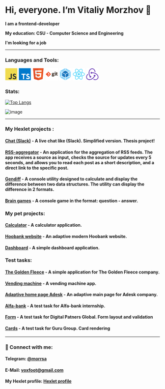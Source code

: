 <h1>Hi, everyone. I’m Vitaliy Morzhov 👋</h1>

<div>
  <p><b>I am a frontend-developer</b></p>
  <p><b>My education: CSU - Computer Science and Engineering</b></p>
  <p><b>I'm looking for a job</b></p>
</div>

___

### Languages and Tools:
<div>
  <img src="https://github.com/devicons/devicon/blob/master/icons/javascript/javascript-original.svg" title="JavaScript" alt="JavaScript" width="40"/>
  <img src="https://github.com/devicons/devicon/blob/master/icons/typescript/typescript-original.svg" title="TypeScript" alt="TypeScript" width="40" 
  <img src="https://github.com/devicons/devicon/blob/master/icons/css3/css3-plain-wordmark.svg"  title="CSS3" alt="CSS" width="40" height="40"/>
  <img src="https://github.com/devicons/devicon/blob/master/icons/html5/html5-original.svg" title="HTML5" alt="HTML" width="40" height="40"/>
  <img src="https://github.com/devicons/devicon/blob/master/icons/git/git-original-wordmark.svg" title="Git" **alt="Git" width="40" height="40"/>
  <img src="https://github.com/devicons/devicon/blob/master/icons/webpack/webpack-original.svg" title="Webpack width="40" height="40"/>
  <img src="https://github.com/devicons/devicon/blob/master/icons/react/react-original.svg" title="React width="40" height="40"/>
  <img src="https://github.com/devicons/devicon/blob/master/icons/redux/redux-original.svg" title="Reduxt width="40" height="40"/>
</div>

### Stats:                                                                                                                               
[![Top Langs](https://github-readme-stats.vercel.app/api/top-langs/?username=Vox1oot&layout=compact)](https://github.com/anuraghazra/github-readme-stats)
                                                                                                                                
                                                                                                                                

![image](https://www.codewars.com/users/morrsa/badges/small)

____

### My Hexlet projects :
<div>
  <h4>
    <a href=https://github.com/Vox1oot/frontend-project-12>Chat (Slack)</a>
    - A live chat like (Slack). Simplified version. Thesis project!
  </h4>
  <h4>
    <a href=https://github.com/Vox1oot/frontend-project-lvl3>RSS-aggregator</a>
    - An application for the aggregation of RSS feeds. The app receives a source as input, checks the source for updates every 5 seconds, and allows you to read   each post as a short description, and a direct link to the specific post.
  </h4>                                                                                                                      
  <h4>
    <a href=https://github.com/Vox1oot/frontend-project-lvl2>Gendiff</a>
    - A console utility designed to calculate and display the difference between two data structures. The utility can display the difference in 2 formats.
  </h4>
  <h4>
    <a href=https://github.com/Vox1oot/frontend-project-lvl1>Brain games</a>
    - A console game in the format: question - answer.
  </h4>                                                                                                                         
</div>
                                                                                                                                
### My pet projects:
<h4>
   <a href=https://github.com/Vox1oot/calculator>Calculator</a>
    - A calculator application.
</h4>  
<h4>
   <a href=https://github.com/Vox1oot/modern-website>Hoobank website</a>
    - An adaptive modern Hoobank website.
</h4>  
<h4>
   <a href=https://github.com/Vox1oot/dashboard>Dashboard</a>
    - A simple dashboard application.
</h4>        
                                                                                                                                
### Test tasks:
<h4>
  <a href=https://github.com/Vox1oot/next>The Golden Fleece</a>
   - A simple application for The Golden Fleece company.
</h4>
<h4>
  <a href=https://github.com/Vox1oot/vending-machine>Vending machine</a>
   - A vending machine app.
</h4>
<h4>
  <a href=https://github.com/Vox1oot/Adesk>Adaptive home page Adesk</a>
   - An adaptive main page for Adesk company.
</h4>
<h4>
 <a href=https://github.com/Vox1oot/alfa-test>Alfa-bank</a>
   - A test task for Alfa-bank internship.
</h4>
<h4>
 <a href=https://github.com/Vox1oot/digital-patners-global>Form</a>
   - A test task for Digital Patners Global. Form layout and validation
</h4>
 <h4>
 <a href=https://github.com/Vox1oot/guru-group>Cards</a>
   - A test task for Guru Group. Сard rendering
</h4>
                                                                                                                                
____
                                                                                                                                
<div>
  <h3>🤝 Connect with me:</h3>
  <h4>Telegram: <a href=https://t.me/morrsa>@morrsa</a></h4>                                                                                                           
  <h4>E-Mail: <a href="mailto:voxfoot@gmail.com">voxfoot@gmail.com</a></h4>                                                                                                       
  <h4>My Hexlet profile: <a href=https://ru.hexlet.io/u/morsa>Hexlet profile</a></h4>
</div>
<!---
Vox1oot/Vox1oot is a ✨ special ✨ repository because its `README.md` (this file) appears on your GitHub profile.
You can click the Preview link to take a look at your changes.
--->
